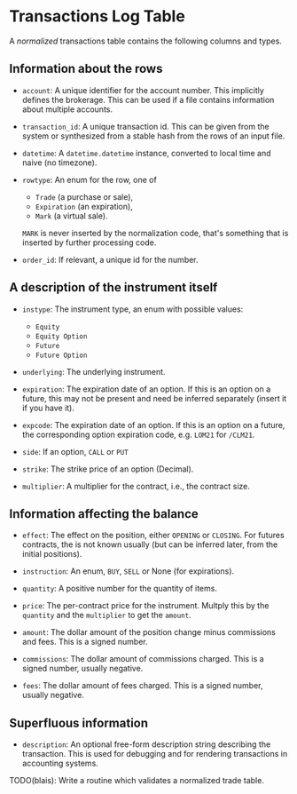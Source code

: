 # Transactions Log Table

A *normalized* transactions table contains the following columns and types.


## Information about the rows

- `account`: A unique identifier for the account number. This implicitly defines
  the brokerage. This can be used if a file contains information about multiple
  accounts.

- `transaction_id`: A unique transaction id. This can be given from the system
  or synthesized from a stable hash from the rows of an input file.

- `datetime`: A `datetime.datetime` instance, converted to local time and naive
  (no timezone).

- `rowtype`: An enum for the row, one of

  * `Trade` (a purchase or sale),
  * `Expiration` (an expiration),
  * `Mark` (a virtual sale).

  `MARK` is never inserted by the normalization code, that's something that is
  inserted by further processing code.

- `order_id`: If relevant, a unique id for the number.


## A description of the instrument itself

- `instype`: The instrument type, an enum with possible values:

  * `Equity`
  * `Equity Option`
  * `Future`
  * `Future Option`

- `underlying`: The underlying instrument.

- `expiration`: The expiration date of an option. If this is an option on a
  future, this may not be present and need be inferred separately (insert it if
  you have it).

- `expcode`: The expiration date of an option. If this is an option on a
  future, the corresponding option expiration code, e.g. `LOM21` for `/CLM21`.

- `side`: If an option, `CALL` or `PUT`

- `strike`: The strike price of an option (Decimal).

- `multiplier`: A multiplier for the contract, i.e., the contract size.


## Information affecting the balance

- `effect`: The effect on the position, either `OPENING` or `CLOSING`. For
  futures contracts, the is not known usually (but can be inferred later, from
  the initial positions).

- `instruction`: An enum, `BUY`, `SELL` or None (for expirations).

- `quantity`: A positive number for the quantity of items.

- `price`: The per-contract price for the instrument. Multply this by the
  `quantity` and the `multiplier` to get the `amount`.

- `amount`: The dollar amount of the position change minus commissions and fees.
  This is a signed number.

- `commissions`: The dollar amount of commissions charged. This is a signed
  number, usually negative.

- `fees`: The dollar amount of fees charged. This is a signed number, usually
  negative.


## Superfluous information

- `description`: An optional free-form description string describing the
  transaction. This is used for debugging and for rendering transactions in
  accounting systems.





TODO(blais): Write a routine which validates a normalized trade table.
